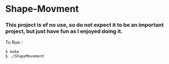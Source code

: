 # Shape-Movment

### This project is of no use, so do not expect it to be an important project, but just have fun as I enjoyed doing it.

To Run :
```
$ make
$ ./ShapeMovement
```
